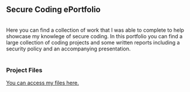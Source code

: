 ## Secure Coding ePortfolio
<br>
Here you can find a collection of work that I was able to complete to help showcase my knowlege of secure coding. In this portfolio you can find a large collection of coding projects and some written reports including a security policy and an accompanying presentation. <br><br>

### Project Files <br>

[You can access my files here.](https://github.com/ddegouveia/CS-405)
